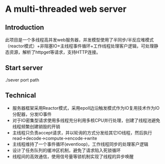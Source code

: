 # A multi-threaded web server
Introduction
-------------
此项目是一个多线程高并发web服务器，并发模型使用了半同步/半反应堆模式（reactor模式）+非阻塞IO+主线程事件循环+工作线程处理客户逻辑，可处理静态资源，解析了httpget等请求，支持HTTP连接。<br>

Start server
-------------
./sever port path

Technical
----------
* 服务器框架采用Reactor模式，采用epoll边沿触发模式作为IO复用技术作为IO分配器，分发IO事件<br>
* 对于IO密集型请求使用多线程充分利用多核CPU并行处理，创建了线程池避免线程频繁创建销毁的开销<br>
* 主线程只负责accept请求，并以轮询的方式分发给其它IO线程，然后执行read->decode->compute->encode->write<br>
* 主线程维持了一个事件循环(eventloop)，工作线程同步的处理客户逻辑<br>
* 设计了任务队列的缓冲区机制，避免了请求陷入死锁循环<br>
* 线程间的高效通信，使用信号量等锁机制实现了线程的异步唤醒<br>


